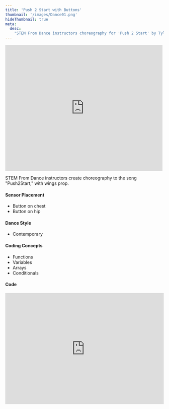 ```yaml
---
title: 'Push 2 Start with Buttons'
thumbnail: '/images/Dance01.png'
hideThumbnail: true
meta:
  desc:
    "STEM From Dance instructors choreography for 'Push 2 Start' by Tyla"
---
```

<iframe src="https://nyu.app.box.com/embed/s/s1ucd040b6ty1amwmqiocbbrq7f7f0tq?sortColumn=date" width="500" height="400" frameborder="0" allowfullscreen webkitallowfullscreen msallowfullscreen></iframe>

STEM From Dance instructors create choreography to the song "Push2Start," with wings prop.

#### Sensor Placement

+ Button on chest
+ Button on hip

#### Dance Style

+ Contemporary

#### Coding Concepts

+ Functions
+ Variables
+ Arrays
+ Conditionals

#### Code

<div style="position:relative;height:0;padding-bottom:70%;overflow:hidden;"><iframe style="position:absolute;top:0;left:0;width:100%;height:100%;" src="https://maker.makecode.com/#pub:_0UobdDd4PA6A" frameborder="0" sandbox="allow-popups allow-forms allow-scripts allow-same-origin"></iframe></div>